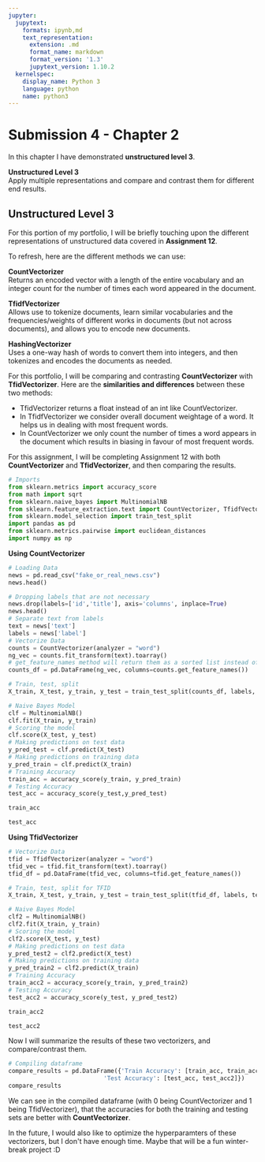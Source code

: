 ```yaml
---
jupyter:
  jupytext:
    formats: ipynb,md
    text_representation:
      extension: .md
      format_name: markdown
      format_version: '1.3'
      jupytext_version: 1.10.2
  kernelspec:
    display_name: Python 3
    language: python
    name: python3
---
```


# Submission 4 - Chapter 2
In this chapter I have demonstrated **unstructured level 3**.


**Unstructured Level 3**
<br>
Apply multiple representations and compare and contrast them for different end results.


## Unstructured Level 3


For this portion of my portfolio, I will be briefly touching upon the different representations of unstructured data covered in **Assignment 12**. 

To refresh, here are the different methods we can use:

**CountVectorizer**
<br>
Returns an encoded vector with a length of the entire vocabulary and an integer count for the number of times each word appeared in the document.

**TfidfVectorizer**
<br>
Allows use to tokenize documents, learn similar vocabularies and the frequencies/weights of different works in documents (but not across documents), and allows you to encode new documents.

**HashingVectorizer**
<br>
Uses a one-way hash of words to convert them into integers, and then tokenizes and encodes the documents as needed.


For this portfolio, I will be comparing and contrasting **CountVectorizer** with **TfidVectorizer**. Here are the **similarities and differences** between these two methods:
* TfidVectorizer returns a float instead of an int like CountVectorizer.
* In TfidfVectorizer we consider overall document weightage of a word. It helps us in dealing with most frequent words.
* In CountVectorizer we only count the number of times a word appears in the document which results in biasing in favour of most frequent words.


For this assignment, I will be completing Assignment 12 with both **CountVectorizer** and **TfidVectorizer**, and then comparing the results.

```python
# Imports
from sklearn.metrics import accuracy_score
from math import sqrt
from sklearn.naive_bayes import MultinomialNB
from sklearn.feature_extraction.text import CountVectorizer, TfidfVectorizer
from sklearn.model_selection import train_test_split
import pandas as pd
from sklearn.metrics.pairwise import euclidean_distances
import numpy as np
```

**Using CountVectorizer**

```python
# Loading Data
news = pd.read_csv("fake_or_real_news.csv")
news.head()
```

```python
# Dropping labels that are not necessary
news.drop(labels=['id','title'], axis='columns', inplace=True)
news.head()
# Separate text from labels
text = news['text']
labels = news['label']
# Vectorize Data
counts = CountVectorizer(analyzer = "word")
ng_vec = counts.fit_transform(text).toarray()
# get_feature_names method will return them as a sorted list instead of a dictionary with numbers.
counts_df = pd.DataFrame(ng_vec, columns=counts.get_feature_names())
```

```python
# Train, test, split
X_train, X_test, y_train, y_test = train_test_split(counts_df, labels, test_size = 1000)

# Naive Bayes Model
clf = MultinomialNB()
clf.fit(X_train, y_train)
# Scoring the model
clf.score(X_test, y_test)
# Making predictions on test data
y_pred_test = clf.predict(X_test)
# Making predictions on training data
y_pred_train = clf.predict(X_train)
# Training Accuracy
train_acc = accuracy_score(y_train, y_pred_train)
# Testing Accuracy
test_acc = accuracy_score(y_test,y_pred_test)
```

```python
train_acc
```

```python
test_acc
```

**Using TfidVectorizer**

```python
# Vectorize Data
tfid = TfidfVectorizer(analyzer = "word")
tfid_vec = tfid.fit_transform(text).toarray()
tfid_df = pd.DataFrame(tfid_vec, columns=tfid.get_feature_names())
```

```python
# Train, test, split for TFID
X_train, X_test, y_train, y_test = train_test_split(tfid_df, labels, test_size = 1000)

# Naive Bayes Model
clf2 = MultinomialNB()
clf2.fit(X_train, y_train)
# Scoring the model
clf2.score(X_test, y_test)
# Making predictions on test data
y_pred_test2 = clf2.predict(X_test)
# Making predictions on training data
y_pred_train2 = clf2.predict(X_train)
# Training Accuracy
train_acc2 = accuracy_score(y_train, y_pred_train2)
# Testing Accuracy
test_acc2 = accuracy_score(y_test, y_pred_test2)
```

```python
train_acc2
```

```python
test_acc2
```

Now I will summarize the results of these two vectorizers, and compare/contrast them.

```python
# Compiling dataframe
compare_results = pd.DataFrame({'Train Accuracy': [train_acc, train_acc2],
                           'Test Accuracy': [test_acc, test_acc2]})
compare_results
```

We can see in the compiled dataframe (with 0 being CountVectorizer and 1 being TfidVectorizer), that the accuracies for both the training and testing sets are better with **CountVectorizer**. 

In the future, I would also like to optimize the hyperparamters of these vectorizers, but I don't have enough time. Maybe that will be a fun winter-break project :D
